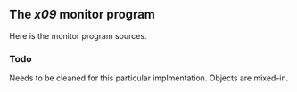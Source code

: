 ## The _x09_ monitor program

Here is the monitor program sources.

### Todo

Needs to be cleaned for this particular implmentation. Objects are mixed-in.